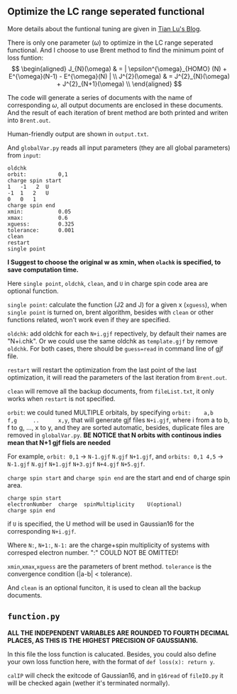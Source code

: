 ## Optimize the LC range seperated functional

More details about the funtional tuning are given in [Tian Lu's Blog](http://sobereva.com/550).

There is only one parameter ($\omega$) to optimize in the LC range seperated functional. And I choose to use Brent method to find the minimum point of loss funtion:
$$
\begin{aligned}
J_{N}(\omega) & = | \epsilon^{\omega}_{HOMO} (N) + E^{\omega}(N-1) - E^{\omega}(N) | \\
J^{2}(\omega) & = J^{2}_{N}(\omega) + J^{2}_{N+1}(\omega) \\ 
\end{aligned}
$$

The code will generate a series of documents with the name of corresponding $\omega$, all output documents are enclosed in these documents. And the result of each iteration of brent method are both printed and writen into `Brent.out`.

Human-friendly output are shown in `output.txt`.

And `globalVar.py` reads all input parameters (they are all global parameters) from `input`:

```
oldchk
orbit:          0,1
charge spin start
1   -1   2  U
-1  1   2   U
0   0   1
charge spin end
xmin:           0.05
xmax:           0.6
xguess:         0.325
tolerance:      0.001
clean
restart
single point
```

**I Suggest to choose the original w as xmin, when `olachk` is specified, to save computation time.**

Here ``single point``, `oldchk`, `clean`, and `U` in charge spin code area are optional function.

`single point`: calculate the function (J2 and J) for a given x (`xguess`), when `single point` is turned on, brent algorithm, besides with `clean` or other functions related, won't work even if they are specified.

`oldchk`: add oldchk for each `N+i.gjf` repectively, by default their names are "N+i.chk". Or we could use the same oldchk as `template.gjf` by remove `oldchk`. For both cases, there should be `guess=read` in command line of gjf file.

`restart` will restart the optimization from the last point of the last optimization, it will read the parameters of the last iteration from `Brent.out`.

`clean` will remove all the backup documents, from `fileList.txt`, it only works when `restart` is not specified.

`orbit`: we could tuned MULTIPLE orbitals, by specifying `orbit:    a,b     f,g     ..      x,y`, that will generate gjf files `N+i.gjf`, where i from a to b, f to g, ..., x to y, and they are sorted automatic, besides, duplicate files are removed in `globalVar.py`. **BE NOTICE that N orbits with continous indies mean that N+1 gjf fiels are needed**

For example, `orbit: 0,1` $\rightarrow$ `N-1.gjf` `N.gjf` `N+1.gjf`, and `orbits: 0,1 4,5`
$\rightarrow$ `N-1.gjf` `N.gjf` `N+1.gjf` `N+3.gjf` `N+4.gjf` `N+5.gjf`.

`charge spin start` and `charge spin end` are the start and end of charge spin area.
```
charge spin start
electronNumber  charge  spinMultiplicity    U(optional)
charge spin end
```

if `U` is specified, the U method will be used in Gaussian16 for the corresponding `N+i.gjf`.

Where `N:`, `N+1:`, `N-1:` are the charge+spin multiplicity of systems with corresped electron number. ":" COULD NOT BE OMITTED!

`xmin`,`xmax`,`xguess` are the parameters of brent method. `tolerance` is the convergence condition (|a-b| < tolerance).

And `clean` is an optional funciton, it is used to clean all the backup documents.

## `function.py`
**ALL THE INDEPENDENT VARIABLES ARE ROUNDED TO FOURTH DECIMAL PLACES, AS THIS IS THE HIGHEST PRECISION OF GAUSSIAN16.**

In this file the loss function is calucated. Besides, you could also define your own loss function here, with the format of `def loss(x): return y`.

`calIP` will check the exitcode of Gaussian16, and in `g16read` of `fileIO.py` it will be checked again (wether it's terminated normally).